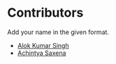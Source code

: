 # Contributors

Add your name in the given format.

* [Alok Kumar Singh](https://github.com/akstron)
* [Achintya Saxena](https://github.com/Dadaji18)